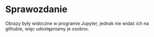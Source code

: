 # Sprawozdanie
Obrazy były widoczne w programie Jupyter, jednak nie widać ich na githubie, więc udostępniamy je osobno.
